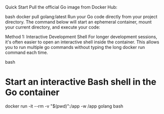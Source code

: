 Quick Start
Pull the official Go image from Docker Hub:

bash
docker pull golang:latest
Run your Go code directly from your project directory. The command below will start an ephemeral container, mount your current directory, and execute your code:

Method 1: Interactive Development Shell
For longer development sessions, it's often easier to open an interactive shell inside the container. This allows you to run multiple go commands without typing the long docker run command each time.

bash
# Start an interactive Bash shell in the Go container
docker run -it --rm -v "$(pwd)":/app -w /app golang bash
